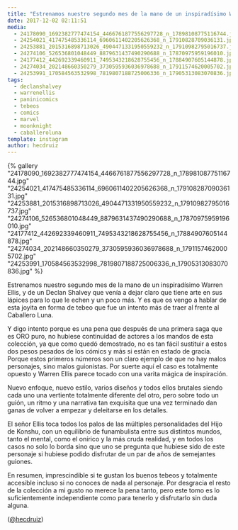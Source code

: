 ```yaml
---
title: "Estrenamos nuestro segundo mes de la mano de un inspiradísimo Warren Ellis, y de un Declan Shalvey que venía a dejar claro que tiene arte en sus lápices para lo que le echen y un poco más"
date: 2017-12-02 02:11:51
media: 
  - 24178090_1692382777474154_4466761877556297728_n_17898108775116744.jpg
  - 24254021_417475485336114_6960611402205626368_n_17910828709036131.jpg
  - 24253881_2015316898713026_4904471331950559232_n_17910982795016737.jpg
  - 24274106_526536801048449_8879631437490290688_n_17870975959196010.jpg
  - 24177412_442692339460911_7495343218628755456_n_17884907605144878.jpg
  - 24274034_202148660350279_3730595936036978688_n_17911574620005702.jpg
  - 24253991_170584563532998_7819807188725006336_n_17905313083070836.jpg
tags: 
  - declanshalvey
  - warrenellis
  - paninicomics
  - tebeos
  - comics
  - marvel
  - moonknight
  - caballeroluna
template: instagram
author: hecdruiz
---
```


{% gallery "24178090_1692382777474154_4466761877556297728_n_17898108775116744.jpg" "24254021_417475485336114_6960611402205626368_n_17910828709036131.jpg" "24253881_2015316898713026_4904471331950559232_n_17910982795016737.jpg" "24274106_526536801048449_8879631437490290688_n_17870975959196010.jpg" "24177412_442692339460911_7495343218628755456_n_17884907605144878.jpg" "24274034_202148660350279_3730595936036978688_n_17911574620005702.jpg" "24253991_170584563532998_7819807188725006336_n_17905313083070836.jpg" %}

Estrenamos nuestro segundo mes de la mano de un inspiradísimo Warren Ellis, y de un Declan Shalvey que venía a dejar claro que tiene arte en sus lápices para lo que le echen y un poco más. Y es que os vengo a hablar de esta joyita en forma de tebeo que fue un intento más de traer al frente al Caballero Luna.

Y digo intento porque es una pena que después de una primera saga que es ORO puro, no hubiese continuidad de actores a los mandos de esta colección, ya que como quedó demostrado, no es tan fácil sustituir a estos dos pesos pesados de los cómics y más si están en estado de gracia. Porque estos primeros números son un claro ejemplo de que no hay malos personajes, sino malos guionistas. Por suerte aquí el caso es totalmente opuesto y Warren Ellis parece tocado con una varita mágica de inspiración.

Nuevo enfoque, nuevo estilo, varios diseños y todos ellos brutales siendo cada uno una vertiente totalmente diferente del otro, pero sobre todo un guión, un ritmo y una narrativa tan exquisita que una vez terminado dan ganas de volver a empezar y deleitarse en los detalles.

El señor Ellis toca todos los palos de las múltiples personalidades del Hijo de Konshu, con un equilibrio de funambulista entre sus distintos mundos, tanto el mental, como el onírico y la más cruda realidad, y en todos los casos no solo lo borda sino que uno se pregunta que hubiese sido de este personaje si hubiese podido disfrutar de un par de años de semejantes guiones.

En resumen, imprescindible si te gustan los buenos tebeos y totalmente accesible incluso si no conoces de nada al personaje. Por desgracia el resto de la colección a mi gusto no merece la pena tanto, pero este tomo es lo suficientemente independiente como para tenerlo y disfrutarlo sin duda alguna.

([@hecdruiz](https://instagram.com/hecdruiz))
